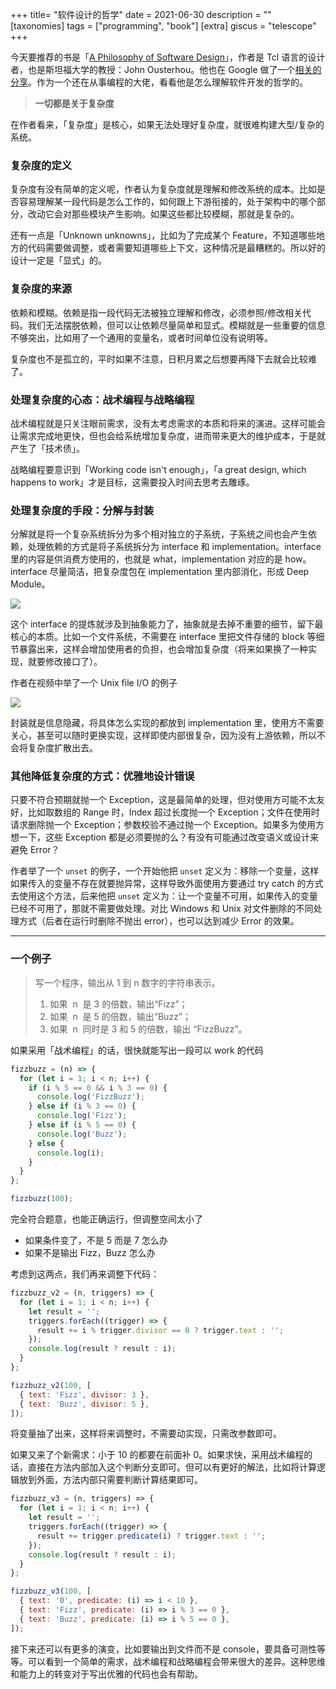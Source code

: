 +++
title= "软件设计的哲学"
date = 2021-06-30
description = ""
[taxonomies]
tags = ["programming", "book"]
[extra]
giscus = "telescope"
+++

今天要推荐的书是「[A Philosophy of Software Design](https://www.amazon.com/Philosophy-Software-Design-John-Ousterhout/dp/1732102201)」，作者是 Tcl 语言的设计者，也是斯坦福大学的教授：John Ousterhou。他也在 Google 做了一个[相关的分享](https://www.youtube.com/watch?v=bmSAYlu0NcY)。作为一个还在从事编程的大佬，看看他是怎么理解软件开发的哲学的。

> **一切都是关于复杂度**

在作者看来，「复杂度」是核心，如果无法处理好复杂度，就很难构建大型/复杂的系统。

### 复杂度的定义

复杂度有没有简单的定义呢，作者认为复杂度就是理解和修改系统的成本。比如是否容易理解某一段代码是怎么工作的，如何跟上下游衔接的，处于架构中的哪个部分，改动它会对那些模块产生影响。如果这些都比较模糊，那就是复杂的。

还有一点是「Unknown unknowns」，比如为了完成某个 Feature，不知道哪些地方的代码需要做调整，或者需要知道哪些上下文，这种情况是最糟糕的。所以好的设计一定是「显式」的。

### 复杂度的来源

依赖和模糊。依赖是指一段代码无法被独立理解和修改，必须参照/修改相关代码。我们无法摆脱依赖，但可以让依赖尽量简单和显式。模糊就是一些重要的信息不够突出，比如用了一个通用的变量名，或者时间单位没有说明等。

复杂度也不是孤立的，平时如果不注意，日积月累之后想要再降下去就会比较难了。

### 处理复杂度的心态：战术编程与战略编程

战术编程就是只关注眼前需求，没有太考虑需求的本质和将来的演进。这样可能会让需求完成地更快，但也会给系统增加复杂度，进而带来更大的维护成本，于是就产生了「技术债」。

战略编程要意识到「Working code isn't enough」，「a great design, which happens to work」才是目标，这需要投入时间去思考去雕琢。

### 处理复杂度的手段：分解与封装

分解就是将一个复杂系统拆分为多个相对独立的子系统，子系统之间也会产生依赖，处理依赖的方式是将子系统拆分为 interface 和 implementation。interface 里的内容是供消费方使用的，也就是 what，implementation 对应的是 how。interface 尽量简洁，把复杂度包在 implementation 里内部消化，形成 Deep Module。

![](https://user-images.githubusercontent.com/35974/123841170-d08dfd00-d941-11eb-9e3f-dc0b110bb040.png)

这个 interface 的提炼就涉及到抽象能力了，抽象就是去掉不重要的细节，留下最核心的本质。比如一个文件系统，不需要在 interface 里把文件存储的 block 等细节暴露出来，这样会增加使用者的负担，也会增加复杂度（将来如果换了一种实现，就要修改接口了）。

作者在视频中举了一个 Unix file I/O 的例子

![](https://user-images.githubusercontent.com/35974/123841203-da176500-d941-11eb-918f-82edd6bb9463.png)

封装就是信息隐藏，将具体怎么实现的都放到 implementation 里，使用方不需要关心，甚至可以随时更换实现，这样即使内部很复杂，因为没有上游依赖，所以不会将复杂度扩散出去。

### 其他降低复杂度的方式：优雅地设计错误

只要不符合预期就抛一个 Exception，这是最简单的处理，但对使用方可能不太友好，比如取数组的 Range 时，Index 超过长度抛一个 Exception；文件在使用时请求删除抛一个 Exception；参数校验不通过抛一个 Exception。如果多为使用方想一下，这些 Exception 都是必须要抛的么？有没有可能通过改变语义或设计来避免 Error？

作者举了一个 `unset` 的例子，一个开始他把 `unset` 定义为：移除一个变量，这样如果传入的变量不存在就要抛异常，这样导致外面使用方要通过 try catch 的方式去使用这个方法，后来他把 `unset` 定义为：让一个变量不可用，如果传入的变量已经不可用了，那就不需要做处理。对比 Windows 和 Unix 对文件删除的不同处理方式（后者在运行时删除不抛出 error），也可以达到减少 Error 的效果。

---

### 一个例子

> 写一个程序，输出从 1 到 n 数字的字符串表示。
>
> 1. 如果  n  是 3 的倍数，输出“Fizz”；
> 2. 如果  n  是 5 的倍数，输出“Buzz”；
> 3. 如果  n  同时是 3 和 5 的倍数，输出 “FizzBuzz”。

如果采用「战术编程」的话，很快就能写出一段可以 work 的代码

```js
fizzbuzz = (n) => {
  for (let i = 1; i < n; i++) {
    if (i % 5 == 0 && i % 3 == 0) {
      console.log('FizzBuzz');
    } else if (i % 3 == 0) {
      console.log('Fizz');
    } else if (i % 5 == 0) {
      console.log('Buzz');
    } else {
      console.log(i);
    }
  }
};

fizzbuzz(100);
```

完全符合题意，也能正确运行，但调整空间太小了

- 如果条件变了，不是 5 而是 7 怎么办
- 如果不是输出 Fizz，Buzz 怎么办

考虑到这两点，我们再来调整下代码：

```js
fizzbuzz_v2 = (n, triggers) => {
  for (let i = 1; i < n; i++) {
    let result = '';
    triggers.forEach((trigger) => {
      result += i % trigger.divisor == 0 ? trigger.text : '';
    });
    console.log(result ? result : i);
  }
};

fizzbuzz_v2(100, [
  { text: 'Fizz', divisor: 3 },
  { text: 'Buzz', divisor: 5 },
]);
```

将变量抽了出来，这样将来调整时，不需要动实现，只需改参数即可。

如果又来了个新需求：小于 10 的都要在前面补 0。如果求快，采用战术编程的话，直接在方法内部加入这个判断分支即可。但可以有更好的解法，比如将计算逻辑放到外面，方法内部只需要判断计算结果即可。

```js
fizzbuzz_v3 = (n, triggers) => {
  for (let i = 1; i < n; i++) {
    let result = '';
    triggers.forEach((trigger) => {
      result += trigger.predicate(i) ? trigger.text : '';
    });
    console.log(result ? result : i);
  }
};

fizzbuzz_v3(100, [
  { text: '0', predicate: (i) => i < 10 },
  { text: 'Fizz', predicate: (i) => i % 3 == 0 },
  { text: 'Buzz', predicate: (i) => i % 5 == 0 },
]);
```

接下来还可以有更多的演变，比如要输出到文件而不是 console，要具备可测性等等。可以看到一个简单的需求，战术编程和战略编程会带来很大的差异。这种思维和能力上的转变对于写出优雅的代码也会有帮助。
